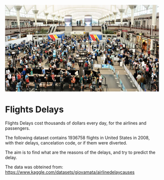 ![plot](./delay.png)

#  Flights Delays

Flights Delays cost thousands of dollars every day, for the airlines and passengers.

The following dataset contains 1936758 flights in United States in 2008, with their delays, cancelation code, or if them were diverted.

The aim is to find what are the reasons of the delays, and try to predict the delay.

The data was obteined from: https://www.kaggle.com/datasets/giovamata/airlinedelaycauses